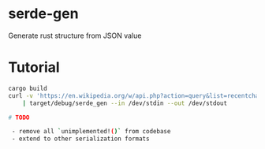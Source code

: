 # serde-gen

Generate rust structure from JSON value

# Tutorial

```sh
cargo build
curl -v 'https://en.wikipedia.org/w/api.php?action=query&list=recentchanges&rcprop=title%7Cids%7Csizes%7Cflags%7Cuser&format=json&rclimit=10' \
    | target/debug/serde_gen --in /dev/stdin --out /dev/stdout

# TODO

 - remove all `unimplemented!()` from codebase
 - extend to other serialization formats
